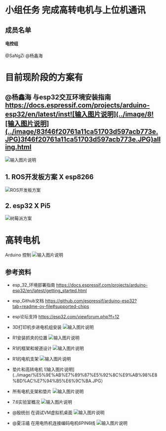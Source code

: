 # 小组任务 完成高转电机与上位机通讯
## 成员名单
#### 电控组
@SaNgZi @杨鑫海 





# 目前现阶段的方案有


## @杨鑫海 与esp32交互环境安装指南 https://docs.espressif.com/projects/arduino-esp32/en/latest/inst![输入图片说明](../image/8![输入图片说明](../image/83f46f20761a11ca51703d597acb773e.JPG)3f46f20761a11ca51703d597acb773e.JPG)alling.html
![输入图片说明](../image/esp2.png)
## 1. ROS开发板方案 X esp8266
![ROS开发板方案](../image/ROS%E5%BC%80%E5%8F%91%E6%9D%BFX8266.jpg)
## 2. esp32 X Pi5
![树莓派方案](../image/esp32XPi5.jpg)
   
   
# 高转电机
Arduino 控制
![输入图片说明](../image/Arduino%20and%20PlatformlO.png)
## 参考资料
- esp_32_环境部署指南 https://docs.espressif.com/projects/arduino-esp32/en/latest/getting_started.html

- esp_Github文档 https://github.com/espressif/arduino-esp32?tab=readme-ov-file#supported-chips

- esp论坛支持 https://esp32.com/viewforum.php?f=12
- 3D打印机步进电机组安装
![输入图片说明](../image/3D%E6%89%93%E5%8D%B0%E6%9C%BA%E6%AD%A5%E8%BF%9B%E7%94%B5%E6%9C%BA%E7%BB%84%E5%AE%89%E8%A3%85.JPG)
- R1安装抓夹的位置
![输入图片说明](../image/R1%E5%AE%89%E8%A3%85%E6%8A%93%E5%A4%B9%E7%9A%84%E4%BD%8D%E7%BD%AE.JPG)
- R1的框架和坡道设计
![输入图片说明](../image/R1%E7%9A%84%E6%A1%86%E6%9E%B6%E5%92%8C%E5%9D%A1%E9%81%93%E8%AE%BE%E8%AE%A1.JPG)
- R1的电机支架
![输入图片说明](../image/R1%E7%9A%84%E7%94%B5%E6%9C%BA%E6%94%AF%E6%9E%B6.JPG)
- 垫片和高转电机
![输入图片说明](../image/%E5%9E%AB%E7%89%87%E5%92%8C%E9%AB%98%E8%BD%AC%E7%94%B5%E6%9C%BA.JPG）
- 所有电机支架和垫片
![输入图片说明](../image/%E6%89%80%E6%9C%89%E7%94%B5%E6%9C%BA%E6%94%AF%E6%9E%B6%E5%8F%8A%E5%9E%AB%E7%89%87.JPG)
- 7.6实验室概况
![输入图片说明](../image/7.6%E5%AE%9E%E9%AA%8C%E5%AE%A4%E6%A6%82%E5%86%B5.JPG)
- @殷统创 在调试VM虚拟机桌面
![输入图片说明](../image/%E6%AE%B7%E7%BB%9F%E5%88%9B%E5%9C%A8%E8%B0%83%E8%AF%95VM%E8%99%9A%E6%8B%9F%E6%9C%BA%E6%A1%8C%E9%9D%A2.JPG)
-  @夏汪禧 在用电热机连接编码电机6PIN6线
![输入图片说明](../image/%E5%A4%8F%E6%B1%AA%E7%A6%A7%E5%9C%A8%E7%94%A8%E7%94%B5%E7%83%AD%E6%9C%BA%E8%BF%9E%E6%8E%A5%E7%BC%96%E7%A0%81%E7%94%B5%E6%9C%BA6PIN%E7%BA%BF.JPG)
